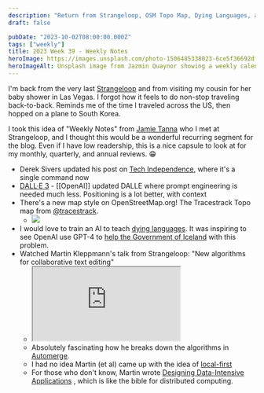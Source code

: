 ```yaml
---
description: "Return from Strangeloop, OSM Topo Map, Dying Languages, and Martin Kleppmann"
draft: false

pubDate: "2023-10-02T08:00:00.000Z"
tags: ["weekly"]
title: 2023 Week 39 - Weekly Notes
heroImage: https://images.unsplash.com/photo-1506485338023-6ce5f36692df?ixlib=rb-4.0.3&ixid=M3wxMjA3fDB8MHxwaG90by1wYWdlfHx8fGVufDB8fHx8fA%3D%3D&auto=format&fit=crop&w=2370&q=80
heroImageAlt: Unsplash image from Jazmin Quaynor showing a weekly calendar
---
```


I'm back from the very last [Strangeloop](https://thestrangeloop.com) and from visiting my cousin for her baby shower in Las Vegas. I forgot how it feels to do non-stop traveling back-to-back. Reminds me of the time I traveled across the US, then hopped on a plane to South Korea.

I took this idea of "Weekly Notes" from [Jamie Tanna](https://www.jvt.me/) who I met at Strangeloop, and I thought this would be a wonderful recurring segment for the blog. Even if I have low readership, this is a nice capsule to look at for my monthly, quarterly, and annual reviews. 😁

- Derek Sivers updated his post on [Tech Independence](https://sive.rs/ti), where it's a single command now
- [DALL·E 3](https://openai.com/dall-e-3) - [[OpenAI]] updated DALLE where prompt engineering is needed much less. Positioning is a lot better, with context
- There's a new map style on OpenStreetMap.org! The Tracestrack Topo map from [@tracestrack](https://en.osm.town/@tracestrack).
  - ![](https://cdn.masto.host/enosmtown/media_attachments/files/111/120/641/540/173/957/original/67e575312802ac02.jpg)
- I would love to train an AI to teach [dying languages](https://unesdoc.unesco.org/ark:/48223/pf0000192416). It was inspiring to see OpenAI use GPT-4 to [help the Government of Iceland](https://openai.com/customer-stories/government-of-iceland) with this problem.
- Watched Martin Kleppmann's talk from Strangeloop: "New algorithms for collaborative text editing"
  - <iframe class="aspect-video w-full my-2" src="https://www.youtube.com/embed/Mr0a5KyD6BU" title="YouTube video player" allow="accelerometer; autoplay; clipboard-write; encrypted-media; gyroscope; picture-in-picture; web-share" allowfullscreen></iframe>
  - Absolutely fascinating how he breaks down the algorithms in [Automerge](https://automerge.org/).
  - I had no idea Martin (et al) came up with the idea of [local-first](https://www.inkandswitch.com/local-first/)
  - For those who don't know, Martin wrote [Designing Data-Intensive Applications](https://dataintensive.net/) , which is like the bible for distributed computing.
